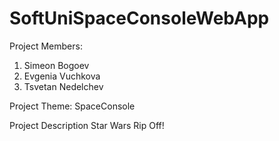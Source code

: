 # SoftUniSpaceConsoleWebApp

Project Members:
1. Simeon Bogoev
2. Evgenia Vuchkova
3. Tsvetan Nedelchev


Project Theme: SpaceConsole 


Project Description Star Wars Rip Off!




